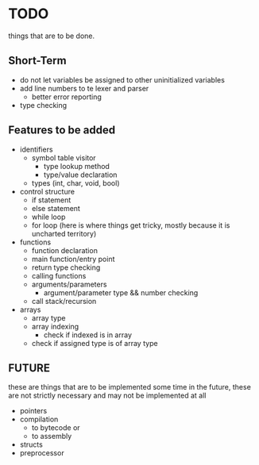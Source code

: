
TODO
====
things that are to be done.

Short-Term
----------
* do not let variables be assigned to other uninitialized variables
* add line numbers to te lexer and parser 
  * better error reporting
* type checking

Features to be added
--------------------
* identifiers
  * symbol table visitor
    * type lookup method
    * type/value declaration
  * types (int, char, void, bool)
* control structure
    * if statement
    * else statement
    * while loop
    * for loop
(here is where things get tricky, mostly because it is uncharted territory)
* functions
  * function declaration
  * main function/entry point
  * return type checking
  * calling functions
  * arguments/parameters
    * argument/parameter type && number checking
  * call stack/recursion
* arrays
  * array type
  * array indexing
    * check if indexed is in array
  * check if assigned type is of array type

FUTURE
------
these are things that are to be implemented some time in the future,
these are not strictly necessary and may not be implemented at all

* pointers
* compilation
  * to bytecode or
  * to assembly
* structs
* preprocessor
